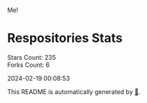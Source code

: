 Me!

# Respositories Stats
Stars Count: 235  
Forks Count: 6

2024-02-19 00:08:53  

This README is automatically generated by [🐰](https://github.com/rnitta/rnitta).
